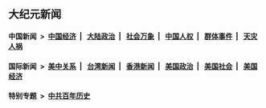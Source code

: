 ## 大纪元新闻

#### 中国新闻 &nbsp;>&nbsp; [中国经济](indexes/ncid283/README.md?12111245) &nbsp;| &nbsp; [大陆政治](indexes/ncid277/README.md?12111245) &nbsp;| &nbsp; [社会万象](indexes/ncid282/README.md?12111245) &nbsp;| &nbsp; [中国人权](indexes/ncid278/README.md?12111245) &nbsp;| &nbsp; [群体事件](indexes/ncid279/README.md?12111245) &nbsp;| &nbsp; [天灾人祸](indexes/ncid280/README.md?12111245)

#### 国际新闻 &nbsp;>&nbsp; [美中关系](indexes/nf1412576/README.md?12111245) &nbsp;| &nbsp; [台湾新闻](indexes/ncid1349361/README.md?12111245) &nbsp;| &nbsp; [香港新闻](indexes/ncid1349362/README.md?12111245) &nbsp;| &nbsp; [美国政治](indexes/ncid1078159/README.md?12111245) &nbsp;| &nbsp; [美国社会](indexes/ncid1078160/README.md?12111245) &nbsp;| &nbsp; [美国经济](indexes/ncid1078158/README.md?12111245)

#### 特别专题 &nbsp;>&nbsp; [中共百年历史](https://github.com/epoch-news/epoch-special/blob/master/README.md?12111245)  
